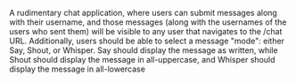 A rudimentary chat application, where users can submit messages along with their username, and those messages (along with the usernames of the users who sent them) will be visible to any user that navigates to the /chat URL. Additionally, users should be able to select a message "mode": either Say, Shout, or Whisper. Say should display the message as written, while Shout should display the message in all-uppercase, and Whisper should display the message in all-lowercase
